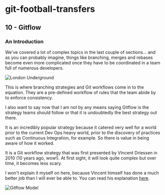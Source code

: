 # git-football-transfers

## 10 - Gitflow

### An Introduction

We've covered a lot of complex topics in the last couple of sections... and as you can probably imagine, things like branching, merges and rebases become even more complicated once they have to be coordinated in a team full of numerous developers.

![London Underground](<https://cdn.vox-cdn.com/thumbor/CI9WvWo7OTNsdp9bpSPee1DmOUY=/0x0:898x614/1200x800/filters:focal(378x236:520x378)/cdn.vox-cdn.com/uploads/chorus_image/image/61204563/Screen_Shot_2015-11-11_at_3.01.56_PM.0.0.1447254119.0.png>)

This is where branching strategies and Git workflows come in to the equation.
They are a pre-defined workflow of rules that the team abide by to enforce consistency.

I also want to say now that I am not by any means saying Gitflow is the strategy teams should follow or that it is undoubtedly the best strategy out there.

It is an incredibly popular strategy because it catered very well for a world prior to the current Dev Ops heavy world, prior to the discovery of practices such as Continuous Integration, for example. So there is value in being aware of how it worked.

It is a Git workflow strategy that was first presented by Vincent Driessen in 2010 (10 years ago, wow!).
At first sight, it will look quite complex but over time, it becomes less scary.

I won't explain it myself on here, because Vincent himself has done a much better job than I will ever be able to.
You can read his explanation [here](https://nvie.com/posts/a-successful-git-branching-model/).

![Gitflow Model](https://nvie.com/img/git-model@2x.png)
